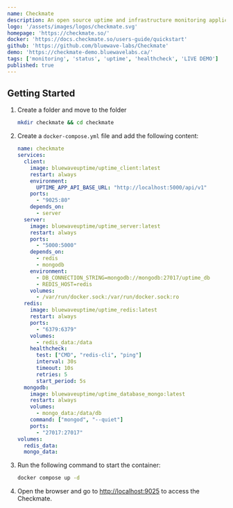 ```yaml
---
name: Checkmate
description: An open source uptime and infrastructure monitoring application
logo: '/assets/images/logos/checkmate.svg'
homepage: 'https://checkmate.so/'
docker: 'https://docs.checkmate.so/users-guide/quickstart'
github: 'https://github.com/bluewave-labs/Checkmate'
demo: 'https://checkmate-demo.bluewavelabs.ca/'
tags: ['monitoring', 'status', 'uptime', 'healthcheck', 'LIVE DEMO']
published: true
---
```


## Getting Started

1. Create a folder and move to the folder
    ```bash
    mkdir checkmate && cd checkmate
    ```
2. Create a `docker-compose.yml` file and add the following content:
    ```yaml
    name: checkmate
    services:
      client:
        image: bluewaveuptime/uptime_client:latest
        restart: always
        environment:
          UPTIME_APP_API_BASE_URL: "http://localhost:5000/api/v1"
        ports:
          - "9025:80"
        depends_on:
          - server
      server:
        image: bluewaveuptime/uptime_server:latest
        restart: always
        ports:
          - "5000:5000"
        depends_on:
          - redis
          - mongodb
        environment:
          - DB_CONNECTION_STRING=mongodb://mongodb:27017/uptime_db
          - REDIS_HOST=redis
        volumes:
          - /var/run/docker.sock:/var/run/docker.sock:ro
      redis:
        image: bluewaveuptime/uptime_redis:latest
        restart: always
        ports:
          - "6379:6379"
        volumes:
          - redis_data:/data
        healthcheck:
          test: ["CMD", "redis-cli", "ping"]
          interval: 30s
          timeout: 10s
          retries: 5
          start_period: 5s
      mongodb:
        image: bluewaveuptime/uptime_database_mongo:latest
        restart: always
        volumes:
          - mongo_data:/data/db
        command: ["mongod", "--quiet"]
        ports:
          - "27017:27017"
    volumes:
      redis_data:
      mongo_data:

    ```
3. Run the following command to start the container:
    ```bash
    docker compose up -d
    ```
4. Open the browser and go to [http://localhost:9025](http://localhost:9025) to access the Checkmate.
